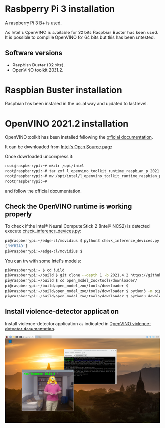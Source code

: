 # Rasbperry Pi 3 installation

A raspberry Pi 3 B+ is used.

As Intel's OpenVINO is available for 32 bits Raspbian Buster has been used. It is possible to complile OpenVINO for 64 bits but this has been untested.

## Software versions

* Raspbian Buster (32 bits).
* OpenVINO toolkit 2021.2.

# Raspbian Buster installation

Raspbian has been installed in the usual way and updated to last level.

# OpenVINO 2021.2 installation

OpenVINO toolkit has been installed following the [official documentation](https://docs.openvino.ai/2021.2/openvino_docs_install_guides_installing_openvino_raspbian.html).

It can be downloaded from [Intel's Open Source page](https://download.01.org/opencv/2021/openvinotoolkit/2021.2/)

Once downloaded uncompress it:

```bash
root@raspberrypi:~# mkdir /opt/intel
root@raspberrypi:~# tar zxf l_openvino_toolkit_runtime_raspbian_p_2021.2.185.tgz -C /opt/intel/
root@raspberrypi:~# mv /opt/intel/l_openvino_toolkit_runtime_raspbian_p_2021.2.185/ /opt/intel/openvino_2021.2.185
root@raspberrypi:~#
```

and follow the official documentation.

## Check the OpenVINO runtime is working properly

To check if the Intel® Neural Compute Stick 2 (Intel® NCS2) is detected execute [check_inference_devices.py](../check_inference_devices.py):

```bash
pi@raspberrypi:~/edge-dl/movidius $ python3 check_inference_devices.py 
['MYRIAD']
pi@raspberrypi:~/edge-dl/movidius $
```

You can try with some Intel's models:

```bash
pi@raspberrypi:~ $ cd build
pi@raspberrypi:~/build $ git clone --depth 1 -b 2021.4.2 https://github.com/openvinotoolkit/open_model_zoo
pi@raspberrypi:~/build $ cd open_model_zoo/tools/downloader/
pi@raspberrypi:~/build/open_model_zoo/tools/downloader $
pi@raspberrypi:~/build/open_model_zoo/tools/downloader $ python3 -m pip install -r requirements.in
pi@raspberrypi:~/build/open_model_zoo/tools/downloader $ python3 downloader.py --name face-detection-adas-0001
```

## Install violence-detector application

Install violence-detector application as indicated in [OpenVINO violence-detector documentation](../../violence-detector/openvino/standalone.md).

![](../../imgs/rsp3-screenshot.png)